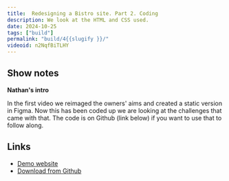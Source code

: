 ```yaml
---
title:  Redesigning a Bistro site. Part 2. Coding
description: We look at the HTML and CSS used.
date: 2024-10-25
tags: ["build"]
permalink: "build/4{{slugify }}/"
videoid: n2NqfBiTLHY
---
```


## Show notes

**Nathan's intro**

In the first video we reimaged the owners' aims and created a static version in Figma.  Now this has been coded up we are looking at the challenges that came with that.   The code is on Github (link below) if you want to use that to follow along.

## Links

- [Demo website](https://bistro.here24.co/)
- [Download from Github](https://github.com/DavidWaumsley/bistro-demo)